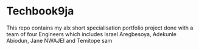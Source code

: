 # Techbook9ja
This repo contains my alx short specialisation portfolio project done with a team of four Engineers which includes Israel Aregbesoya, Adekunle Abiodun, Jane NWAJEI and Temitope sam
